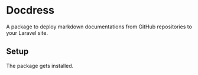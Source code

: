 # Docdress

A package to deploy markdown documentations from GitHub repositories to your
Laravel site.

## Setup

The package gets installed.
